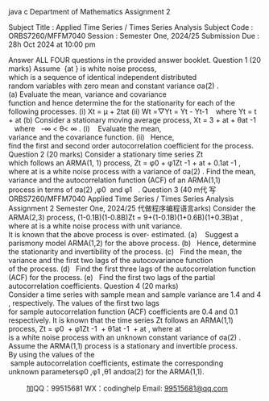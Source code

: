 java c
Department of Mathematics 
Assignment 2 

Subject Title 
: 
Applied Time Series / Times Series Analysis 
Subject Code 
: 
ORBS7260/MFFM7040 
Session 
: 
Semester One, 2024/25 
Submission Due 
: 
28h Oct 2024 at 10:00 pm 

Answer ALL FOUR questions in the provided answer booklet.
Question 1 (20 marks) 
Assume  {at } is white noise process, which is a sequence of identical independent distributed
random variables with zero mean and constant variance σa(2) .
(a) Evaluate the mean, variance and covariance function and hence determine the for the stationarity for each of the following processes.
(i) Xt = μ + 2tat 
(ii) Wt =▽Yt = Yt - Yt-1    where Yt = t + at 
(b) Consider a stationary moving average process, Xt = 3 + at + θat -1    where   -∞ < θ< ∞ .
(i)    Evaluate the mean, variance and the covariance function.
(ii)   Hence, find the first and second order autocorrelation coefficient for the process.
Question 2 (20 marks) 
Consider a stationary time series Zt which follows an ARMA(1, 1) process, Zt = φ0 + φ1Zt -1 + at + 0.1at -1 ,
where at is a white noise process with a variance of σa(2) . Find the mean, variance and the
autocorrelation function (ACF) of an ARMA(1,1) process in terms of σa(2) ,φ0  and φ1   .
Question 3 (40 m代 写ORBS7260/MFFM7040 Applied Time Series / Times Series Analysis Assignment 2 Semester One, 2024/25
代做程序编程语言arks) 
Consider the ARMA(2,3) process,
(1-0.1B)(1-0.8B)Zt = 9+(1-0.1B)(1+0.6B)(1+0.3B)at ,
where at is a white noise process with unit variance. It is known that the above process is over- estimated.
(a)    Suggest a parismony model ARMA(1,2) for the above process.
(b)   Hence, determine the stationarity and invertibility of the process.
(c)   Find the mean, the variance and the first two lags of the autocovariance function of the process.
(d)   Find the first three lags of the autocorrelation function (ACF) for the process.
(e)   Find the first two lags of the partial autocorrelation coefficients.
Question 4 (20 marks) Consider a time series with sample mean and sample variance are 1.4 and 4, respectively. The values of the first two lags for sample autocorrelation function (ACF) coefficients are 0.4 and 0.1 respectively. It is known that the time series Zt follows an ARMA(1,1) process,
Zt = φ0  + φ1Zt -1  + θ1at -1  + at ,
where at is a white noise process with an unknown constant variance of σa(2) .
Assume the ARMA(1,1) process is a stationary and invertible process.
By using the values of the  sample autocorrelation coefficients, estimate the corresponding
unknown parametersφ0 ,φ1 ,θ1 andσa(2) for the ARMA(1,1).





         
加QQ：99515681  WX：codinghelp  Email: 99515681@qq.com
